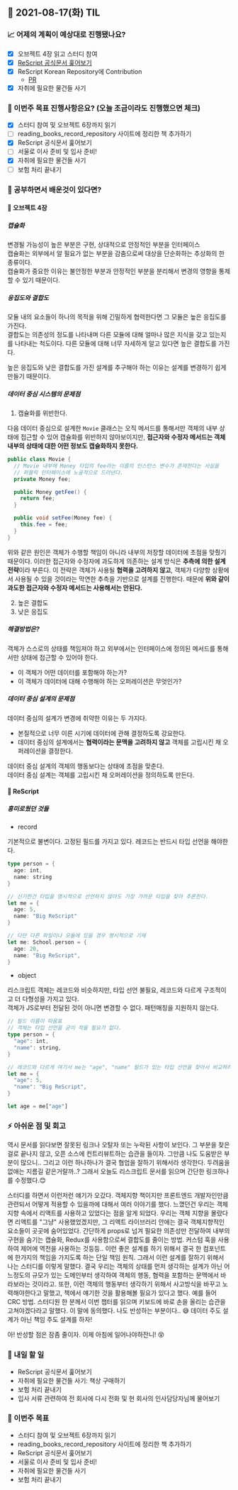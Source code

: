 ## 📆 2021-08-17(화) TIL

### 📈 어제의 계획이 예상대로 진행됐나요?
- [x] 오브젝트 4장 읽고 스터디 참여
- [x] [ReScript 공식문서 훑어보기](https://github.com/saseungmin/Learn_ReScript_with_Official_Documentation)
- [x] ReScript Korean Repository에 Contribution
  - [PR](https://github.com/green-labs/rescript-in-korean/pull/40)
- [x] 자취에 필요한 물건들 사기

### 🦄 이번주 목표 진행사항은요? (오늘 조금이라도 진행했으면 체크)
- [x] 스터디 참여 및 오브젝트 6장까지 읽기
- [ ] reading_books_record_repository 사이트에 정리한 책 추가하기
- [x] ReScript 공식문서 훑어보기
- [ ] 서울로 이사 준비 및 입사 준비!
- [x] 자취에 필요한 물건들 사기
- [ ] 보험 처리 끝내기

### 🤔 공부하면서 배운것이 있다면?

#### 🎈 오브젝트 4장
##### 캡슐화
변경될 가능성이 높은 부분은 구현, 상대적으로 안정적인 부분을 인터페이스   
캡슐화는 외부에서 알 필요가 없는 부분을 감춤으로써 대상을 단순화하는 추상화의 한 종류이다.   
캡슐화가 중요한 이유는 불안정한 부분과 안정적인 부분을 분리해서 변경의 영향을 통제할 수 있기 때문이다.   

##### 응집도와 결합도
모듈 내의 요소들이 하나의 목적을 위해 긴밀하게 협력한다면 그 모듈은 높은 응집도를 가진다.    
결합도는 의존성의 정도를 나타내며 다른 모듈에 대해 얼마나 많은 지식을 갖고 있는지를 나타내는 척도이다. 다른 모듈에 대해 너무 자세하게 알고 있다면 높은 결합도를 가진다.   

높은 응집도와 낮은 결합도를 가진 설계를 추구해야 하는 이유는 설계를 변경하기 쉽게 만들기 때문이다.

##### 데이터 중심 시스템의 문제점
1. 캡슐화를 위반한다.

다음 데이터 중심으로 설계한 `Movie` 클래스는 오직 메서드를 통해서만 객체의 내부 상태에 접근할 수 있어 캡슐화를 위반하지 않아보이지만, **접근자와 수정자 메서드는 객체 내부의 상태에 대한 어떤 정보도 캡슐화하지 못한다.**

```java
public class Movie {
  // Movie 내부에 Money 타입의 fee라는 이름의 인스턴스 변수가 존재한다는 사실을 
  // 퍼블릭 인터페이스에 노골적으로 드러낸다.
  private Money fee;

  public Money getFee() {
    return fee;
  }

  public void setFee(Money fee) {
    this.fee = fee;
  }
}
```

위와 같은 원인은 객체가 수행할 책임이 아니라 내부의 저장할 데이터에 초점을 맞췄기 때문이다. 이러한 접근자와 수정자에 과도하게 의존하는 설계 방식은 **추측에 의한 설계 전략**이라 부른다. 이 전략은 객체가 사용될 **협력을 고려하지 않고**, 객체가 다양항 상황에서 사용될 수 있을 것이라는 막연한 추측을 기반으로 설계를 진행한다. 때문에 **위와 같이 과도한 접근자와 수정자 메서드는 사용해서는 안된다.**   

2. 높은 결합도
3. 낮은 응집도

##### 해결방법은?
객체가 스스로의 상태를 책임져야 하고 외부에서는 인터페이스에 정의된 메서드를 통해서만 상태에 접근할 수 있어야 한다.
- 이 객체가 어떤 데이터를 포함해야 하는가?
- 이 객체가 데이터에 대해 수행해야 하는 오퍼레이션은 무엇인가?

##### 데이터 중심 설계의 문제점
데이터 중심의 설계가 변경에 취약한 이유는 두 가지다.
- 본질적으로 너무 이른 시기에 데이터에 관해 결정하도록 강요한다.
- 데이터 중심의 설계에서는 **협력이라는 문맥을 고려하지 않고** 객체를 고립시킨 채 오퍼레이션을 결정한다.

데이터 중심 설계의 객체의 행동보다는 상태에 초점을 맞춘다.   
데이터 중심 설계는 객체를 고립시킨 채 오퍼레이션을 정의하도록 만든다.   

#### 🎈 ReScript
##### 흥미로웠던 것들   

- record

기본적으로 불변이다. 고정된 필드를 가지고 있다. 레코드는 반드시 타입 선언을 해야한다.

```rs
type person = {
  age: int,
  name: string
}

// 신기한건 타입을 명시적으로 선언하지 않아도 가장 가까운 타입을 찾아 추론한다.
let me = {
  age: 5,
  name: "Big ReScript"
}

// 다만 다른 파일이나 모듈에 있을 경우 명시적으로 기재
let me: School.person = {
  age: 20, 
  name: "Big ReScript",
}
```

- object

리스크립트 객체는 레코드와 비슷하지만, 타입 선언 불필요, 레코드와 다르게 구조적이고 더 다형성을 가지고 있다.   
객체가 JS로부터 전달된 것이 아니면 변경할 수 없다. 패턴매칭을 지원하지 않는다.

```rs
// 필드 이름이 따옴표
// 객체는 타입 선언을 굳이 적을 필요가 없다.
type person = {
  "age": int,
  "name": string,
}

// 레코드와 다르게 여기서 me는 "age", "name" 필드가 있는 타입 선언을 찾아서 비교하려 하지 않는다.
let me = {
  "age": 5,
  "name": "Big ReScript",
}

let age = me["age"]
```

### ⚡ 아쉬운 점 및 회고
역시 문서를 읽다보면 잘못된 링크나 오탈자 또는 누락된 사항이 보인다. 그 부분을 찾은걸로 끝나지 않고, 오픈 소스에 컨트리뷰트하는 습관을 들이자. 그만큼 나도 도움받은 부분이 많으니.. 그리고 이런 하나하나가 결국 협업을 잘하기 위해서라 생각한다. 두려움을 없애는 지름길 같은거랄까..? 그래서 오늘도 리스크립트 문서를 읽으며 간단한 링크하나를 수정했다.😊   

스터디를 하면서 이런저런 얘기가 오갔다. 객체지향 책이지만 프론트엔드 개발자인만큼 관련되서 어떻게 적용할 수 있을까에 대해서 여러 이야기를 했다. 느꼈던건 우리는 객체 지향 속에서 리액트를 사용하고 있었다는 점을 알게 되었다. 우리는 객체 지향을 몰랐다면 리액트를 "그냥" 사용했었겠지만, 그 리액트 라이브러리 안에는 결국 객체지향적인 요소들이 곳곳에 숨어있었다. 간단하게 props로 넘겨 필요한 의존성만 전달하여 내부의 구현을 숨기는 캡슐화, Redux를 사용함으로써 결합도를 줄이는 방법. 커스텀 훅을 사용하여 제어에 역전을 사용하는 것등등.. 이런 좋은 설계를 하기 위해서 결국 한 컴포넌트에 한가지의 책임을 가지도록 하는 단일 책임 원칙. 그래서 이런 설계를 잘하기 위해서 나는 스터디를 이렇게 말했다. 결국 우리는 객체의 상태를 먼저 생각하는 설계가 아닌 어느정도의 규모가 있는 도메인부터 생각하여 객체의 행동, 협력을 포함하는 문맥에서 바라보라는 것이라고. 또한, 이런 객체의 행동부터 생각하기 위해서 사고방식을 바꾸고 노력해야한다고 말했고, 책에서 얘기한 것을 활용해볼 필요가 있다고 했다. 예를 들어 CRC 방법. 스터디원 한 분께서 이번 챕터를 읽으며 키보드에 바로 손을 올리는 습관을 고쳐야겠다라고 말했다. 이 말에 동의했다. 나도 반성하는 부분이다.. 😅 데이터 주도 설계가 아닌 책임 주도 설계를 하자!   

아! 반성할 점은 잠좀 줄이자. 이제 아침에 일어나야하잔니! 😵

### 🚀 내일 할 일
- ReScript 공식문서 훑어보기
- 자취에 필요한 물건들 사기: 책상 구매하기
- 보험 처리 끝내기
- 입사 서류 관련하여 전 회사에 다시 전화 및 현 회사의 인사담당자님께 물어보기

### 🎯 이번주 목표
- 스터디 참여 및 오브젝트 6장까지 읽기
- reading_books_record_repository 사이트에 정리한 책 추가하기
- ReScript 공식문서 훑어보기
- 서울로 이사 준비 및 입사 준비!
- 자취에 필요한 물건들 사기
- 보험 처리 끝내기
